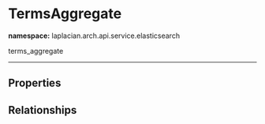 # **TermsAggregate**
**namespace:** laplacian.arch.api.service.elasticsearch

terms_aggregate



---

## Properties

## Relationships